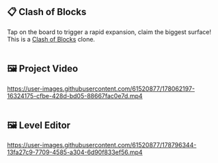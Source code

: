 ## 📋 Clash of Blocks
Tap on the board to trigger a rapid expansion, claim the biggest surface!
This is a [Clash of Blocks](https://apps.apple.com/us/app/clash-of-blocks/id1485268556) clone.
<br/><br/>


## 🖼 Project Video
https://user-images.githubusercontent.com/61520877/178062197-16324175-cfbe-428d-bd05-88667fac0e7d.mp4
<br/><br/>


## 🖼 Level Editor
https://user-images.githubusercontent.com/61520877/178796344-13fa27c9-7709-4585-a304-6d90f833ef56.mp4
